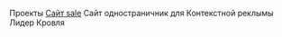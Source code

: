 Проекты
 [Сайт sale](http:\\novik87.github.io/sale.lider-krovlya.ru/ "Перейти") Сайт одностраничник для Контекстной реклымы Лидер Кровля
